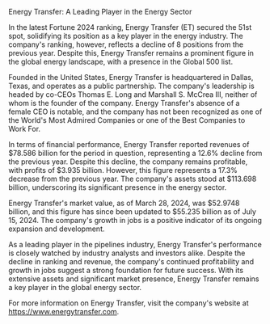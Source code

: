 Energy Transfer: A Leading Player in the Energy Sector

In the latest Fortune 2024 ranking, Energy Transfer (ET) secured the 51st spot, solidifying its position as a key player in the energy industry. The company's ranking, however, reflects a decline of 8 positions from the previous year. Despite this, Energy Transfer remains a prominent figure in the global energy landscape, with a presence in the Global 500 list.

Founded in the United States, Energy Transfer is headquartered in Dallas, Texas, and operates as a public partnership. The company's leadership is headed by co-CEOs Thomas E. Long and Marshall S. McCrea III, neither of whom is the founder of the company. Energy Transfer's absence of a female CEO is notable, and the company has not been recognized as one of the World's Most Admired Companies or one of the Best Companies to Work For.

In terms of financial performance, Energy Transfer reported revenues of $78.586 billion for the period in question, representing a 12.6% decline from the previous year. Despite this decline, the company remains profitable, with profits of $3.935 billion. However, this figure represents a 17.3% decrease from the previous year. The company's assets stood at $113.698 billion, underscoring its significant presence in the energy sector.

Energy Transfer's market value, as of March 28, 2024, was $52.9748 billion, and this figure has since been updated to $55.235 billion as of July 15, 2024. The company's growth in jobs is a positive indicator of its ongoing expansion and development.

As a leading player in the pipelines industry, Energy Transfer's performance is closely watched by industry analysts and investors alike. Despite the decline in ranking and revenue, the company's continued profitability and growth in jobs suggest a strong foundation for future success. With its extensive assets and significant market presence, Energy Transfer remains a key player in the global energy sector.

For more information on Energy Transfer, visit the company's website at https://www.energytransfer.com.